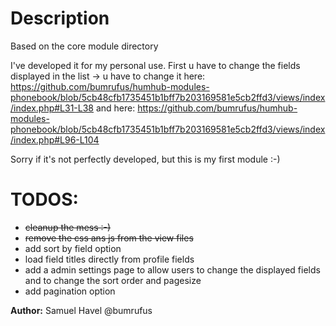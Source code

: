 # Description


Based on the core module directory

I've developed it for my personal use. First u have to change the fields displayed in the list -> u have to change it here:
https://github.com/bumrufus/humhub-modules-phonebook/blob/5cb48cfb1735451b1bff7b203169581e5cb2ffd3/views/index/index.php#L31-L38
and here:
https://github.com/bumrufus/humhub-modules-phonebook/blob/5cb48cfb1735451b1bff7b203169581e5cb2ffd3/views/index/index.php#L96-L104

Sorry if it's not perfectly developed, but this is my first module :-)

# TODOS:

- ~~cleanup the mess :-)~~
- ~~remove the css ans js from the view files~~
- add sort by field option
- load field titles directly from profile fields
- add a admin settings page to allow users to change the displayed fields and to change the sort order and pagesize
- add pagination option

__Author:__ Samuel Havel @bumrufus

